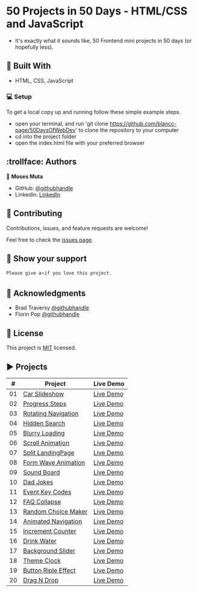 # 50 Projects in 50 Days - HTML/CSS and JavaScript

- It's exactly what it sounds like, 50 Frontend mini projects in 50 days (or hopefully less).

## :hammer: Built With

- HTML, CSS, JavaScript

### :computer: Setup
To get a local copy up and running follow these simple example steps.

- open your terminal, and run 'git clone https://github.com/blancc-page/50DaysOfWebDev' to clone the repository to your computer  
- cd into the project folder
- open the index.html file with your preferred browser

## :trollface: Authors

👤 **Moses Muta**

- GitHub: [@githubhandle](https://github.com/blancc-page)
- LinkedIn: [LinkedIn](https://www.linkedin.com/in/moses-muta-0271a2218/)


## 🤝 Contributing

Contributions, issues, and feature requests are welcome!

Feel free to check the [issues page](../../issues/).

## :muscle: Show your support

    Please give a⭐️if you love this project.
## :raised_hands: Acknowledgments

- Brad Traversy [@githubhandle](https://github.com/bradtraversy)
- Florin Pop [@githubhandle](https://github.com/florinpop17)

## 📝 License

This project is [MIT](./MIT.md) licensed.

## ▶️ Projects


|  #  | Project                                                                                                                     | Live Demo                                                                         |
| :-: | --------------------------------------------------------------------------------------------------------------------------- | --------------------------------------------------------------------------------- |
| 01  | [Car Slideshow](https://github.com/blancc-page/50DaysOfWebDev/tree/main/car-slideshow)                             | [Live Demo](https://sad-wright-151ea6.netlify.app/)               |
| 02  | [Progress Steps](https://github.com/blancc-page/50DaysOfWebDev/tree/main/steps)                             | [Live Demo](https://awesome-montalcini-a5bd11.netlify.app/)               |
| 03  | [Rotating Navigation](https://github.com/blancc-page/50DaysOfWebDev/tree/main/rotating-navigation)                             | [Live Demo](https://eager-benz-6cf55c.netlify.app/)               |
| 04  | [Hidden Search](https://github.com/blancc-page/50DaysOfWebDev/tree/main/hidden-search-widget)                             | [Live Demo](https://fervent-wing-e1d5a3.netlify.app/)               |
| 05  | [Blurry Loading](https://github.com/blancc-page/50DaysOfWebDev/tree/main/blurry-loading)                             | [Live Demo](https://priceless-heyrovsky-35ba77.netlify.app/)               |
| 06  | [Scroll Animation](https://github.com/blancc-page/50DaysOfWebDev/tree/main/blurry-loading)                             | [Live Demo](https://priceless-tesla-ab1403.netlify.app/)               |
| 07  | [Split LandingPage](https://github.com/blancc-page/50DaysOfWebDev/tree/main/split-landingpage)                             | [Live Demo](https://kind-shannon-3f2c3e.netlify.app/)               |
| 08  | [Form Wave Animation](https://github.com/blancc-page/50DaysOfWebDev/tree/main/form-wave-animation)                             | [Live Demo](https://tender-pare-d18a46.netlify.app/)               |
| 09  | [Sound Board](https://github.com/blancc-page/50DaysOfWebDev/tree/main/sound-board)                             | [Live Demo](https://inspiring-lumiere-33f62e.netlify.app/)               |
| 10  | [Dad Jokes](https://github.com/blancc-page/50DaysOfWebDev/tree/main/dad-jokes)                             | [Live Demo](https://practical-kowalevski-95d770.netlify.app/)               |
| 11  | [Event Key Codes](https://github.com/blancc-page/50DaysOfWebDev/tree/main/event-key-codes)                             | [Live Demo](https://frosty-haibt-e21db7.netlify.app/)               |
| 12  | [FAQ Collapse](https://github.com/blancc-page/50DaysOfWebDev/tree/main/faq-collapse)                             | [Live Demo](https://angry-yalow-f5da5f.netlify.app/)               |
| 13  | [Random Choice Maker](https://github.com/blancc-page/50DaysOfWebDev/tree/main/choice-maker)                             | [Live Demo](https://upbeat-golick-92b8bd.netlify.app/)               |
| 14  | [Animated Navigation](https://github.com/blancc-page/50DaysOfWebDev/tree/main/animated-navigation)                             | [Live Demo](https://agitated-williams-0cc80d.netlify.app/)               |
| 15  | [Increment Counter](https://github.com/blancc-page/50DaysOfWebDev/tree/main/increment-counter)                             | [Live Demo](https://loving-joliot-c64760.netlify.app/)               |
| 16 | [Drink Water](https://github.com/blancc-page/50DaysOfWebDev/tree/main/drink-water)                             | [Live Demo](https://cocky-hoover-847ee3.netlify.app/)               |
| 17 | [Background Slider](https://github.com/blancc-page/50DaysOfWebDev/tree/main/background-slider)                             | [Live Demo](https://mystifying-bartik-fd27c7.netlify.app/)               |
| 18 | [Theme Clock](https://github.com/blancc-page/50DaysOfWebDev/tree/main/theme-clock)                             | [Live Demo](https://festive-liskov-de434d.netlify.app/)               |
| 19 | [Button Riple Effect](https://github.com/blancc-page/50DaysOfWebDev/tree/main/button-ripple-effect)                             | [Live Demo](https://distracted-shockley-f57775.netlify.app/)               |
| 20 | [Drag N Drop](https://github.com/blancc-page/50DaysOfWebDev/tree/main/drag-n-drop)                             | [Live Demo](https://ecstatic-pike-4d7bb4.netlify.app/)               |

